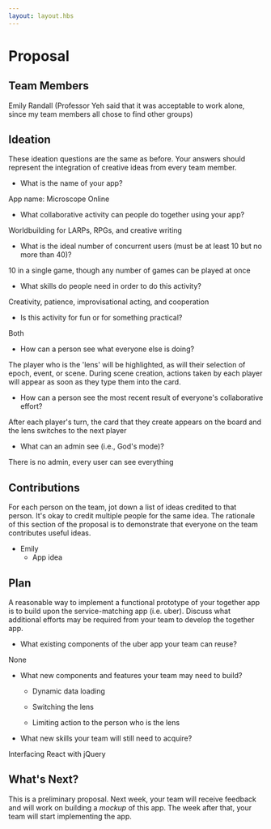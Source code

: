 ```yaml
---
layout: layout.hbs
---
```


# Proposal

## Team Members

Emily Randall (Professor Yeh said that it was acceptable to work alone, since my team members all chose to find other groups)

## Ideation

These ideation questions are the same as before. Your answers should represent
the integration of creative ideas from every team member.

* What is the name of your app?

App name: Microscope Online

* What collaborative activity can people do together using your app?

Worldbuilding for LARPs, RPGs, and creative writing

* What is the ideal number of concurrent users (must be at least 10 but no more than 40)?

10 in a single game, though any number of games can be played at once

* What skills do people need in order to do this activity?

Creativity, patience, improvisational acting, and cooperation

* Is this activity for fun or for something practical?

Both

* How can a person see what everyone else is doing?

The player who is the 'lens' will be highlighted, as will their selection of epoch, event, or scene.  During scene creation, actions taken by each player will appear as soon as they type them into the card.

* How can a person see the most recent result of everyone's collaborative effort?

After each player's turn, the card that they create appears on the board and the lens switches to the next player

* What can an admin see (i.e., God's mode)?

There is no admin, every user can see everything

## Contributions

For each person on the team, jot down a list of ideas credited to that person.
It's okay to credit multiple people for the same idea. The rationale of this
section of the proposal is to demonstrate that everyone on the team contributes
useful ideas.

* Emily
  * App idea

## Plan

A reasonable way to implement a functional prototype of your together app
is to build upon the service-matching app (i.e. uber). Discuss what additional
efforts may be required from your team to develop the together app.

* What existing components of the uber app your team can reuse?

None

* What new components and features your team may need to build?

  * Dynamic data loading

  * Switching the lens

  * Limiting action to the person who is the lens


* What new skills your team will still need to acquire?

Interfacing React with jQuery

## What's Next?

This is a preliminary proposal. Next week, your team will receive feedback and
will work on building a _mockup_ of this app. The week after that, your team
will start implementing the app.
